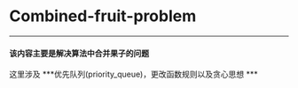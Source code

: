 # Combined-fruit-problem
* * * * * *
#### 该内容主要是解决算法中合并果子的问题
这里涉及  ***优先队列(priority_queue)，更改函数规则以及贪心思想 ***
